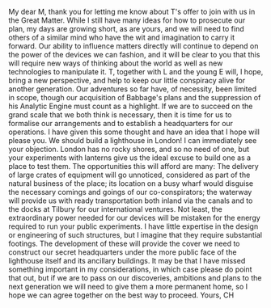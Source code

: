 My dear M, thank you for letting me know about T's offer to join with us in the Great Matter. While I still have many ideas for how to prosecute our plan, my days are growing short, as are yours, and we will need to find others of a similar mind who have the wit and imagination to carry it forward. Our ability to influence matters directly will continue to depend on the power of the devices we can fashion, and it will be clear to you that this will require new ways of thinking about the world as well as new technologies to manipulate it. T, together with L and the young E will, I hope, bring a new perspective, and help to keep our little conspiracy alive for another generation. Our adventures so far have, of necessity, been limited in scope, though our acquisition of Babbage's plans and the suppression of his Analytic Engine must count as a highlight. If we are to succeed on the grand scale that we both think is necessary, then it is time for us to formalise our arrangements and to establish a headquarters for our operations. I have given this some thought and have an idea that I hope will please you. We should build a lighthouse in London! I can immediately see your objection. London has no rocky shores, and so no need of one, but your experiments with lanterns give us the ideal excuse to build one as a place to test them. The opportunities this will afford are many: The delivery of large crates of equipment will go unnoticed, considered as part of the natural business of the place; its location on a busy wharf would disguise the necessary comings and goings of our co-conspirators; the waterway will provide us with ready transportation both inland via the canals and to the docks at Tilbury for our international ventures. Not least, the extraordinary power needed for our devices will be mistaken for the energy required to run your public experiments. I have little expertise in the design or engineering of such structures, but I imagine that they require substantial footings. The development of these will provide the cover we need to construct our secret headquarters under the more public face of the lighthouse itself and its ancillary buildings. It may be that I have missed something important in my considerations, in which case please do point that out, but if we are to pass on our discoveries, ambitions and plans to the next generation we will need to give them a more permanent home, so I hope we can agree together on the best way to proceed. Yours, CH